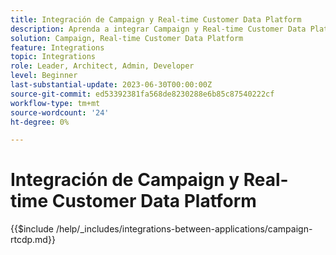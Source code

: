 ```yaml
---
title: Integración de Campaign y Real-time Customer Data Platform
description: Aprenda a integrar Campaign y Real-time Customer Data Platform.
solution: Campaign, Real-time Customer Data Platform
feature: Integrations
topic: Integrations
role: Leader, Architect, Admin, Developer
level: Beginner
last-substantial-update: 2023-06-30T00:00:00Z
source-git-commit: ed53392381fa568de8230288e6b85c87540222cf
workflow-type: tm+mt
source-wordcount: '24'
ht-degree: 0%

---
```



# Integración de Campaign y Real-time Customer Data Platform

{{$include /help/_includes/integrations-between-applications/campaign-rtcdp.md}}
